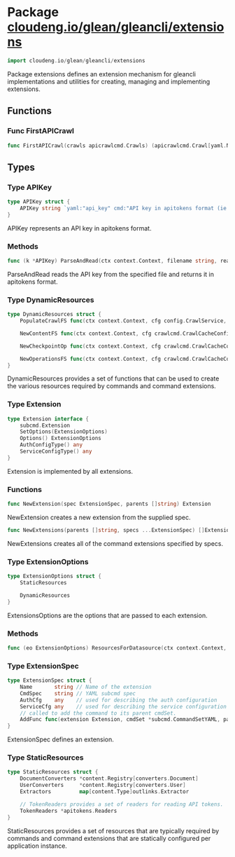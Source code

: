 # Package [cloudeng.io/glean/gleancli/extensions](https://pkg.go.dev/cloudeng.io/glean/gleancli/extensions?tab=doc)

```go
import cloudeng.io/glean/gleancli/extensions
```

Package extensions defines an extension mechanism for gleancli
implementations and utilities for creating, managing and implementing
extensions.

## Functions
### Func FirstAPICrawl
```go
func FirstAPICrawl(crawls apicrawlcmd.Crawls) (apicrawlcmd.Crawl[yaml.Node], bool)
```



## Types
### Type APIKey
```go
type APIKey struct {
	APIKey string `yaml:"api_key" cmd:"API key in apitokens format (ie. scheme://<value>)"`
}
```
APIKey represents an API key in apitokens format.

### Methods

```go
func (k *APIKey) ParseAndRead(ctx context.Context, filename string, readers *apitokens.Readers) (*apitokens.T, error)
```
ParseAndRead reads the API key from the specified file and returns it in
apitokens format.




### Type DynamicResources
```go
type DynamicResources struct {
	PopulateCrawlFS func(ctx context.Context, cfg config.CrawlService, factories map[string]crawlcmd.FSFactory) error

	NewContentFS func(ctx context.Context, cfg crawlcmd.CrawlCacheConfig) (content.FS, error)

	NewCheckpointOp func(ctx context.Context, cfg crawlcmd.CrawlCacheConfig) (checkpoint.Operation, error)

	NewOperationsFS func(ctx context.Context, cfg crawlcmd.CrawlCacheConfig) (operations.FS, error)
}
```
DynamicResources provides a set of functions that can be used to create the
various resources required by commands and command extensions.


### Type Extension
```go
type Extension interface {
	subcmd.Extension
	SetOptions(ExtensionOptions)
	Options() ExtensionOptions
	AuthConfigType() any
	ServiceConfigType() any
}
```
Extension is implemented by all extensions.

### Functions

```go
func NewExtension(spec ExtensionSpec, parents []string) Extension
```
NewExtension creates a new extension from the supplied spec.


```go
func NewExtensions(parents []string, specs ...ExtensionSpec) []Extension
```
NewExtensions creates all of the command extensions specified by specs.




### Type ExtensionOptions
```go
type ExtensionOptions struct {
	StaticResources

	DynamicResources
}
```
ExtensionsOptions are the options that are passed to each extension.

### Methods

```go
func (eo ExtensionOptions) ResourcesForDatasource(ctx context.Context, configFile, authFile, datasource string) (config.Datasource, apicrawlcmd.Resources, error)
```




### Type ExtensionSpec
```go
type ExtensionSpec struct {
	Name       string // Name of the extension
	CmdSpec    string // YAML subcmd spec
	AuthCfg    any    // used for describing the auth configuration
	ServiceCfg any    // used for describing the service configuration
	// called to add the command to its parent cmdSet.
	AddFunc func(extension Extension, cmdSet *subcmd.CommandSetYAML, parents []string) error
}
```
ExtensionSpec defines an extension.


### Type StaticResources
```go
type StaticResources struct {
	DocumentConverters *content.Registry[converters.Document]
	UserConverters     *content.Registry[converters.User]
	Extractors         map[content.Type]outlinks.Extractor

	// TokenReaders provides a set of readers for reading API tokens.
	TokenReaders *apitokens.Readers
}
```
StaticResources provides a set of resources that are typically required
by commands and command extensions that are statically configured per
application instance.





